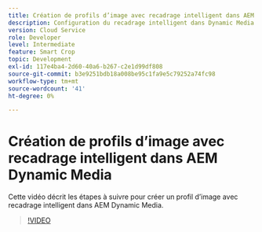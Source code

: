 ```yaml
---
title: Création de profils d’image avec recadrage intelligent dans AEM Dynamic Media
description: Configuration du recadrage intelligent dans Dynamic Media
version: Cloud Service
role: Developer
level: Intermediate
feature: Smart Crop
topic: Development
exl-id: 117e4ba4-2d60-40a6-b267-c2e1d99df808
source-git-commit: b3e9251bdb18a008be95c1fa9e5c79252a74fc98
workflow-type: tm+mt
source-wordcount: '41'
ht-degree: 0%

---
```


# Création de profils d’image avec recadrage intelligent dans AEM Dynamic Media

Cette vidéo décrit les étapes à suivre pour créer un profil d’image avec recadrage intelligent dans AEM Dynamic Media.

>[!VIDEO](https://video.tv.adobe.com/v/335460?quality=12&learn=on)
